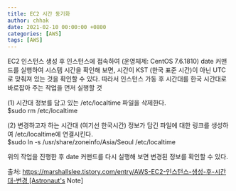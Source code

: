 ```yaml
---
title: EC2 시간 동기화
author: chhak
date: 2021-02-10 00:00:00 +0800
categories: [AWS]
tags: [AWS]
---
```


EC2 인스턴스 생성 후 인스턴스에 접속하여 (운영체제: CentOS 7.6.1810) date 커맨드를 실행하여 시스템 시간을 확인해 보면, 
시간이 KST (한국 표준 시간)이 아닌 UTC로 맞춰져 있는 것을 확인할 수 있다.
따라서 인스턴스 가동 후 시간대를 한국 시간대로 바로잡아 주는 작업을 먼저 실행할 것

(1) 시간대 정보를 담고 있는 /etc/localtime 파일을 삭제한다.  
$sudo rm   /etc/localtime

(2) 변경하고자 하는 시간대 (여기선 한국시간) 정보가 담긴 파일에 대한 링크를 생성하여 /etc/localtime에 연결시킨다.  
$sudo   ln   -s   /usr/share/zoneinfo/Asia/Seoul   /etc/localtime

위의 작업을 진행한 후 date 커맨드를 다시 실행해 보면 변경된 정보를 확인할 수 있다.

출처: https://marshallslee.tistory.com/entry/AWS-EC2-인스턴스-생성-후-시간대-변경 [Astronaut's Note]
